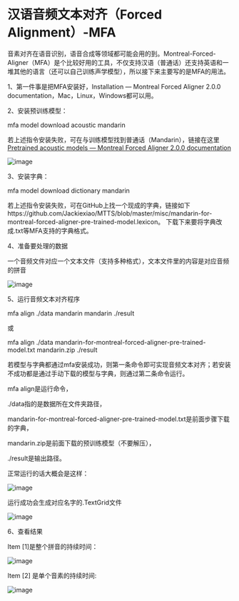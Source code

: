 # 汉语音频文本对齐（Forced Alignment）-MFA
​
音素对齐在语音识别，语音合成等领域都可能会用的到。Montreal-Forced-Aligner（MFA）是个比较好用的工具，不仅支持汉语（普通话）还支持英语和一堆其他的语言（还可以自己训练声学模型），所以接下来主要写的是MFA的用法。

1、第一件事是把MFA安装好，Installation — Montreal Forced Aligner 2.0.0 documentation，Mac，Linux，Windows都可以用。

2、安装预训练模型：

mfa model download acoustic mandarin

若上述指令安装失败，可在与训练模型找到普通话（Mandarin），链接在这里[Pretrained acoustic models — Montreal Forced Aligner 2.0.0 documentation](https://mfa-models.readthedocs.io/en/latest/acoustic/index.html)

![image](https://user-images.githubusercontent.com/49120307/163780314-7f918c8a-64a5-4641-b799-f704dbf84022.png)

3、安装字典：

mfa model download dictionary mandarin

若上述指令安装失败，可在GitHub上找一个现成的字典，链接如下https://github.com/Jackiexiao/MTTS/blob/master/misc/mandarin-for-montreal-forced-aligner-pre-trained-model.lexicon。 下载下来要将字典改成.txt等MFA支持的字典格式。

4、准备要处理的数据

一个音频文件对应一个文本文件（支持多种格式），文本文件里的内容是对应音频的拼音

![image](https://user-images.githubusercontent.com/49120307/163780373-1bb8ae6a-d9e8-4dcf-a5cd-e604c17cd4de.png)

5、运行音频文本对齐程序

mfa align ./data mandarin mandarin ./result

或

mfa align ./data mandarin-for-montreal-forced-aligner-pre-trained-model.txt mandarin.zip ./result

若模型与字典都通过mfa安装成功，则第一条命令即可实现音频文本对齐；若安装不成功都是通过手动下载的模型与字典，则通过第二条命令运行。

mfa align是运行命令，

./data指的是数据所在文件夹路径，

mandarin-for-montreal-forced-aligner-pre-trained-model.txt是前面步骤下载的字典，

mandarin.zip是前面下载的预训练模型（不要解压），

./result是输出路径。

正常运行的话大概会是这样：

![image](https://user-images.githubusercontent.com/49120307/163780437-b0d7baba-8bb9-4e3c-a677-74eb8dc6dfa2.png)

运行成功会生成对应名字的.TextGrid文件

![image](https://user-images.githubusercontent.com/49120307/163780457-7c309900-30c8-459f-8d2c-7e37c7953352.png)

6、查看结果

Item [1]是整个拼音的持续时间：

![image](https://user-images.githubusercontent.com/49120307/163780490-986556c2-55dc-4a93-9c9b-1c6b79ef307c.png)

Item [2] 是单个音素的持续时间:

![image](https://user-images.githubusercontent.com/49120307/163780515-7fffc6b9-840e-4ea8-82bc-c3c087eeae43.png)

​
